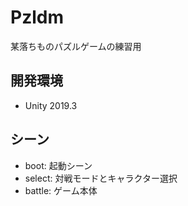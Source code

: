 # Pzldm

某落ちものパズルゲームの練習用

## 開発環境

* Unity 2019.3

## シーン

* boot: 起動シーン
* select: 対戦モードとキャラクター選択
* battle: ゲーム本体

